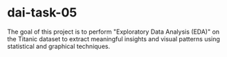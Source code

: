 # dai-task-05
The goal of this project is to perform "Exploratory Data Analysis (EDA)" on the Titanic dataset to extract meaningful insights and visual patterns using statistical and graphical techniques.
